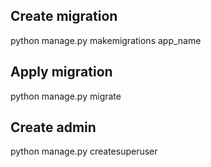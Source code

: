## Create migration

python manage.py makemigrations app_name

## Apply migration

python manage.py migrate

## Create admin

python manage.py createsuperuser
